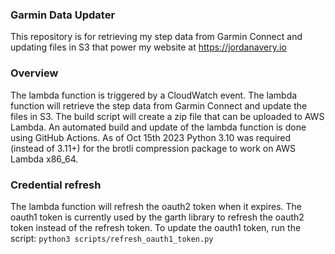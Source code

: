 ### Garmin Data Updater
This repository is for retrieving my step data from Garmin Connect and updating files in S3 that power my website at https://jordanavery.io

### Overview
The lambda function is triggered by a CloudWatch event. The lambda function will retrieve the step data from Garmin Connect and update the files in S3.
The build script will create a zip file that can be uploaded to AWS Lambda.
An automated build and update of the lambda function is done using GitHub Actions.
As of Oct 15th 2023 Python 3.10 was required (instead of 3.11+) for the brotli compression package to work on AWS Lambda x86_64.

### Credential refresh
The lambda function will refresh the oauth2 token when it expires.
The oauth1 token is currently used by the garth library to refresh the oauth2 token instead of the refresh token.
To update the oauth1 token, run the script:
`python3 scripts/refresh_oauth1_token.py`
